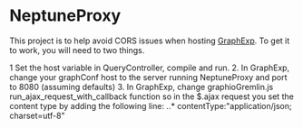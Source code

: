 # NeptuneProxy
This project is to help avoid CORS issues when hosting [GraphExp](https://github.com/bricaud/graphexp). To get it to work, you will need to two things.

1 Set the host variable in QueryController, compile and run.
2. In GraphExp, change your graphConf host to the server running NeptuneProxy and port to 8080 (assuming defaults)
3. In GraphExp, change graphioGremlin.js run_ajax_request_with_callback function so in the $.ajax request you set the content type by adding the following line:
..* contentType:"application/json; charset=utf-8"